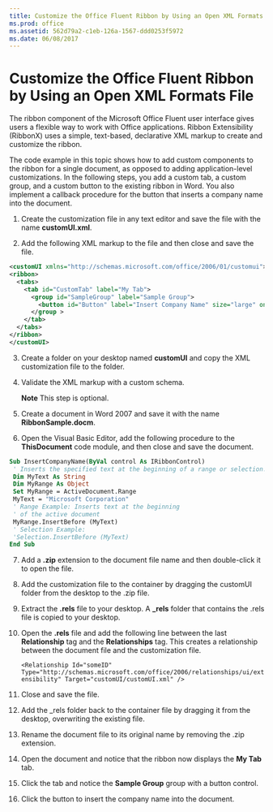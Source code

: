 ```yaml
---
title: Customize the Office Fluent Ribbon by Using an Open XML Formats File
ms.prod: office
ms.assetid: 562d79a2-c1eb-126a-1567-ddd0253f5972
ms.date: 06/08/2017
---
```



# Customize the Office Fluent Ribbon by Using an Open XML Formats File

The ribbon component of the Microsoft Office Fluent user interface gives users a flexible way to work with Office applications. Ribbon Extensibility (RibbonX) uses a simple, text-based, declarative XML markup to create and customize the ribbon. 

The code example in this topic shows how to add custom components to the ribbon for a single document, as opposed to adding application-level customizations. In the following steps, you add a custom tab, a custom group, and a custom button to the existing ribbon in Word. You also implement a callback procedure for the button that inserts a company name into the document. 

1. Create the customization file in any text editor and save the file with the name  **customUI.xml**.
    
2. Add the following XML markup to the file and then close and save the file. 
    
  ```xml
  <customUI xmlns="http://schemas.microsoft.com/office/2006/01/customui"> 
  <ribbon> 
    <tabs> 
      <tab id="CustomTab" label="My Tab"> 
        <group id="SampleGroup" label="Sample Group"> 
          <button id="Button" label="Insert Company Name" size="large" onAction="ThisDocument.InsertCompanyName" /> 
        </group > 
      </tab> 
    </tabs> 
  </ribbon> 
</customUI> 

  ```

3. Create a folder on your desktop named  **customUI** and copy the XML customization file to the folder.
    
4. Validate the XML markup with a custom schema. 
    
     **Note**  This step is optional.
5. Create a document in Word 2007 and save it with the name  **RibbonSample.docm**.
    
6.  Open the Visual Basic Editor, add the following procedure to the **ThisDocument** code module, and then close and save the document.
    
  ```vb
  Sub InsertCompanyName(ByVal control As IRibbonControl) 
   ' Inserts the specified text at the beginning of a range or selection. 
   Dim MyText As String 
   Dim MyRange As Object 
   Set MyRange = ActiveDocument.Range 
   MyText = "Microsoft Corporation" 
   ' Range Example: Inserts text at the beginning 
   ' of the active document 
   MyRange.InsertBefore (MyText) 
   ' Selection Example: 
   'Selection.InsertBefore (MyText) 
End Sub 

  ```

7. Add a  **.zip** extension to the document file name and then double-click it to open the file.
    
8. Add the customization file to the container by dragging the customUI folder from the desktop to the .zip file.
    
9. Extract the  **.rels** file to your desktop. A **_rels** folder that contains the .rels file is copied to your desktop.
    
10. Open the  **.rels** file and add the following line between the last **Relationship** tag and the **Relationships** tag. This creates a relationship between the document file and the customization file.
    
     `<Relationship Id="someID" Type="http://schemas.microsoft.com/office/2006/relationships/ui/extensibility" Target="customUI/customUI.xml" />`
    
11. Close and save the file.
    
12. Add the _rels folder back to the container file by dragging it from the desktop, overwriting the existing file.
    
13. Rename the document file to its original name by removing the .zip extension.
    
14. Open the document and notice that the ribbon now displays the  **My Tab** tab.
    
15. Click the tab and notice the  **Sample Group** group with a button control.
    
16. Click the button to insert the company name into the document.
    


